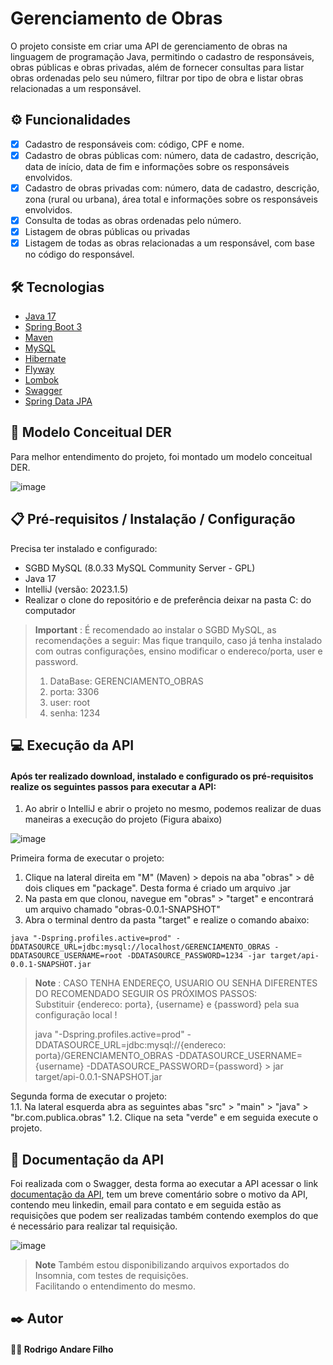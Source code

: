 # Gerenciamento de Obras
O projeto consiste em criar uma API de gerenciamento de obras na linguagem de programação Java, permitindo o cadastro de responsáveis, obras públicas e obras privadas, além de fornecer consultas para listar obras ordenadas pelo seu número, filtrar por tipo de obra e listar obras relacionadas a um responsável.

## ⚙️ Funcionalidades
- [x] Cadastro de responsáveis com: código, CPF e nome.
- [x] Cadastro de obras públicas com: número, data de cadastro, descrição, data de início, data de fim e informações sobre os responsáveis envolvidos.
- [x] Cadastro de obras privadas com: número, data de cadastro, descrição, zona (rural ou urbana), área total e informações sobre os responsáveis envolvidos.
- [x] Consulta de todas as obras ordenadas pelo número.
- [x] Listagem de obras públicas ou privadas
- [x] Listagem de todas as obras relacionadas a um responsável, com base no código do responsável.

## 🛠️ Tecnologias
* [Java 17](https://www.oracle.com/java/)
* [Spring Boot 3](https://spring.io/projects/spring-boot)
* [Maven](https://maven.apache.org/)
* [MySQL](https://www.mysql.com/)
* [Hibernate](https://hibernate.org/)
* [Flyway](https://flywaydb.org/)
* [Lombok](https://projectlombok.org/)
* [Swagger](https://swagger.io/)
* [Spring Data JPA](https://spring.io/projects/spring-data-jpa)

## 📖 Modelo Conceitual DER
Para melhor entendimento do projeto, foi montado um modelo conceitual DER.

![image](https://github.com/rodrigoandarefilho/GerenciamentoObras/assets/32442551/6c244706-7218-4565-b6e2-35a6ed59f7e3)

## 📋 Pré-requisitos / Instalação / Configuração
Precisa ter instalado e configurado:

* SGBD MySQL (8.0.33 MySQL Community Server - GPL)
* Java 17
* IntelliJ (versão: 2023.1.5)
* Realizar o clone do repositório e de preferência deixar na pasta C: do computador

> **Important**
> : É recomendado ao instalar o SGBD MySQL, as recomendações a seguir:
> Mas fique tranquilo, caso já tenha instalado com outras configurações, ensino modificar o endereco/porta, user e password.
> 1. DataBase: GERENCIAMENTO_OBRAS
> 2. porta: 3306  
> 3. user: root  
> 4. senha: 1234

## 💻 Execução da API
#### Após ter realizado download, instalado e configurado os pré-requisitos realize os seguintes passos para executar a API:
1. Ao abrir o IntelliJ e abrir o projeto no mesmo, podemos realizar de duas maneiras a execução do projeto (Figura abaixo)

![image](https://github.com/rodrigoandarefilho/GerenciamentoObras/assets/32442551/8d26a112-b252-427c-9240-a91e12339780)

Primeira forma de executar o projeto:
1. Clique na lateral direita em "M" (Maven) > depois na aba "obras" > dê dois cliques em "package". Desta forma é criado um arquivo .jar
2. Na pasta em que clonou, navegue em "obras" > "target" e encontrará um arquivo chamado "obras-0.0.1-SNAPSHOT"
3. Abra o terminal dentro da pasta "target" e realize o comando abaixo: </br>
````
java "-Dspring.profiles.active=prod" -DDATASOURCE_URL=jdbc:mysql://localhost/GERENCIAMENTO_OBRAS -DDATASOURCE_USERNAME=root -DDATASOURCE_PASSWORD=1234 -jar target/api-0.0.1-SNAPSHOT.jar

````
> **Note**
> : CASO TENHA ENDEREÇO, USUARIO OU SENHA DIFERENTES DO RECOMENDADO SEGUIR OS PRÓXIMOS PASSOS: </br>
> Substituir {endereco: porta}, {username} e {password} pela sua configuração local ! </br>
>
> java "-Dspring.profiles.active=prod" -DDATASOURCE_URL=jdbc:mysql://{endereco: porta}/GERENCIAMENTO_OBRAS -DDATASOURCE_USERNAME={username} -DDATASOURCE_PASSWORD={password} > jar target/api-0.0.1-SNAPSHOT.jar

Segunda forma de executar o projeto:</br>
1.1. Na lateral esquerda abra as seguintes abas "src" > "main" > "java" > "br.com.publica.obras"
1.2. Clique na seta "verde" e em seguida execute o projeto.

## 📃 Documentação da API
Foi realizada com o Swagger, desta forma ao executar a API acessar o link [documentação da API](http://localhost:8080/swagger-ui/index.html#),
tem um breve comentário sobre o motivo da API, contendo meu linkedin, email para contato e em seguida estão as requisições que podem ser realizadas também contendo exemplos do que é necessário para realizar tal requisição.

![image](https://github.com/rodrigoandarefilho/GerenciamentoObras/assets/32442551/9546ae04-c5fd-4236-978a-f6b4c8b470e6)

> **Note**
> Também estou disponibilizando arquivos exportados do Insomnia, com testes de requisições.</br>
> Facilitando o entendimento do mesmo.

## ✒️ Autor
#### 🧑‍💻 Rodrigo Andare Filho







